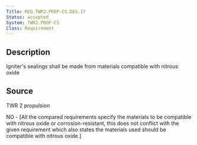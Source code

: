 ```yaml
---
Title: REQ.TWR2.PROP-CS.DES.17
Status: accepted
System: TWR2.PROP-CS
Class: Requirement
---
```


## Description

Igniter's sealings shall be made from materials compatible with nitrous oxide

## Source

TWR 2 propulsion


NO - [All the compared requirements specify the materials to be compatible with nitrous oxide or corrosion-resistant, this does not conflict with the given requirement which also states the materials used should be compatible with nitrous oxide.]